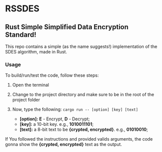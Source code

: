 # RSSDES

## Rust Simple Simplified Data Encryption Standard!

This repo contains a simple (as the name suggests!) implementation of the SDES algorithm, made in Rust.

### Usage

To build/run/test the code, follow these steps:

  1. Open the terminal
  2. Change to the project directory and make sure to be in the root of the project folder
  3. Now, type the following: ``` cargo run -- [option] [key] [text] ```
     
     * **[option]:** **E** - Encrypt, **D** - Decrypt;
     * **[key]:** a 10-bit key. e.g., __1010011101__;
     * **[text]:** a 8-bit text to be **{crypted, encrypted}**. e.g., __01010010__;
       
If You followed the instructions and provided valids arguments, the code gonna show the **{crypted, encrypted}** text as the output.
